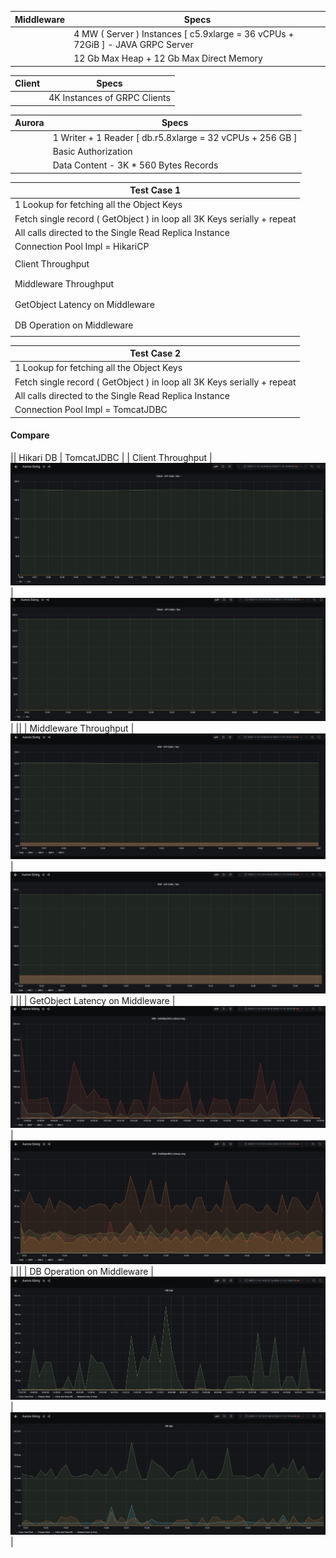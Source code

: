 | Middleware | Specs |
| ----------- | ----------- |
| | 4 MW ( Server ) Instances [ c5.9xlarge = 36 vCPUs + 72GiB ] - JAVA GRPC Server |
| | 12 Gb Max Heap + 12 Gb Max Direct Memory |


| Client | Specs |
| ----------- | ----------- |
| |4K Instances of GRPC Clients|


| Aurora | Specs |
| ----------- | ----------- |
| | 1 Writer + 1 Reader [ db.r5.8xlarge = 32 vCPUs + 256 GB ] |
| | Basic Authorization |
| | Data Content - 3K * 560 Bytes Records |


| Test Case 1 |
| ----------- |
|1 Lookup for fetching all the Object Keys|
| Fetch single record ( GetObject ) in loop all 3K Keys serially + repeat |
| All calls directed to the Single Read Replica Instance |
| Connection Pool Impl = HikariCP | 
||
| Client Throughput |
|  |
||
| Middleware Throughput |
|  |
||
| GetObject Latency on Middleware |
|  |
||
| DB Operation on Middleware |
|  |

| Test Case 2 |
| ----------- |
|1 Lookup for fetching all the Object Keys|
| Fetch single record ( GetObject ) in loop all 3K Keys serially + repeat |
| All calls directed to the Single Read Replica Instance |
| Connection Pool Impl = TomcatJDBC  | 

#### Compare 

|| Hikari DB | TomcatJDBC |
| Client Throughput | ![Client Throughput](hikari-cp-conn-pool/grafana-snaps/client-throughput.jpg) | ![Client Throughput](tomcat-jdbc-conn-pool/grafana-snaps/client-throughput.jpg) |
||
| Middleware Throughput |![Middleware Throughput](hikari-cp-conn-pool/grafana-snaps/mw-throughput.jpg)| ![Middleware Throughput](tomcat-jdbc-conn-pool/grafana-snaps/mw-throughput.jpg) |
||
| GetObject Latency on Middleware | ![GetObject Latency](hikari-cp-conn-pool/grafana-snaps/mw-getobject-latency.jpg) | ![GetObject Latency](tomcat-jdbc-conn-pool/grafana-snaps/mw-getobject-latency.jpg) |
||
| DB Operation on Middleware |![DB Ops](hikari-cp-conn-pool/grafana-snaps/db-ops-mw.jpg)| ![DB Ops](tomcat-jdbc-conn-pool/grafana-snaps/db-ops-mw.jpg) |

